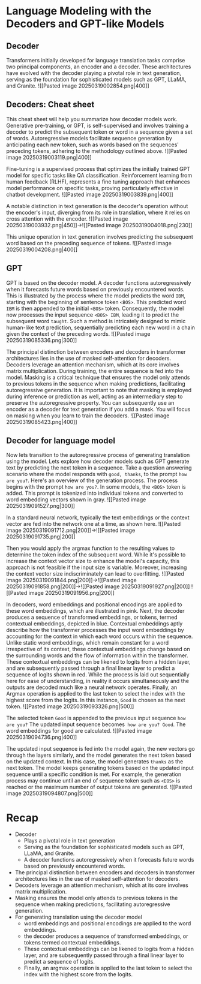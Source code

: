 # Language Modeling with the Decoders and GPT-like Models

## Decoder
Transformers initially developed for language translation tasks comprise two principal components, an encoder and a decoder.
These architectures have evolved with the decoder playing a pivotal role in text generation, serving as the foundation for sophisticated models such as GPT, LLaMA, and Granite.
![[Pasted image 20250319002854.png|400]]

## Decoders: Cheat sheet
This cheat sheet will help you summarize how decoder models work.
Generative pre-training, or GPT, is self-supervised and involves training a decoder to predict the subsequent token or word in a sequence given a set of words.
Autoregressive models facilitate sequence generation by anticipating each new token, such as words based on the sequences' preceding tokens, adhering to the methodology outlined above.
![[Pasted image 20250319003119.png|400]]

Fine-tuning is a supervised process that optimizes the initially trained GPT model for specific tasks like QA classification.
Reinforcement learning from human feedback (RLHF), represents a fine tuning approach that enhances model performance on specific tasks, proving particularly effective in chatbot development.
![[Pasted image 20250319003839.png|400]]

A notable distinction in text generation is the decoder's operation without the encoder's input, diverging from its role in translation, where it relies on cross attention with the encoder.
![[Pasted image 20250319003932.png|450]]->![[Pasted image 20250319004018.png|230]]

This unique operation in text generation involves predicting the subsequent word based on the preceding sequence of tokens.
![[Pasted image 20250319004208.png|400]]

## GPT
GPT is based on the decoder model.
A decoder functions autoregressively when it forecasts future words based on previously encountered words.
This is illustrated by the process where the model predicts the word `IBM`, starting with the beginning of sentence token `<BOS>`.
This predicted word `IBM` is then appended to the initial `<BOS>` token.
Consequently, the model now processes the input sequence `<BOS> IBM`, leading it to predict the subsequent word `taught`.
Such a method is intricately designed to mimic human-like text prediction, sequentially predicting each new word in a chain given the context of the preceding words.
![[Pasted image 20250319085336.png|300]]

The principal distinction between encoders and decoders in transformer architectures lies in the use of masked self-attention for decoders.
Decoders leverage an attention mechanism, which at its core involves matrix multiplication.
During training, the entire sequence is fed into the model.
Masking is a critical technique that ensures the model only attends to previous tokens in the sequence when making predictions, facilitating autoregressive generation.
It is important to note that masking is employed during inference or prediction as well, acting as an intermediary step to preserve the autoregressive property.
You can subsequently use an encoder as a decoder for text generation if you add a mask.
You will focus on masking when you learn to train the decoders.
![[Pasted image 20250319085423.png|400]]

## Decoder for language model
Now lets transition to the autoregressive process of generating translation using the model.
Lets explore how decoder models such as GPT generate text by predicting the next token in a sequence.
Take a question answering scenario where the model responds with `good, thanks`, to the prompt `how are you?`. Here's an overview of the generation process.
The process begins with the prompt `how are you?`. In some models, the `<BOS>` token is added.
This prompt is tokenized into individual tokens and converted to word embedding vectors shown in gray.
![[Pasted image 20250319091527.png|300]]

In a standard neural network, typically the text embeddings or the context vector are fed into the network one at a time, as shown here.
![[Pasted image 20250319091712.png|200]]->![[Pasted image 20250319091735.png|200]]

Then you would apply the argmax function to the resulting values to determine the token index of the subsequent word.
While it's possible to increase the context vector size to enhance the model's capacity, this approach is not feasible if the input size is variable.
Moreover, increasing the context vector size indiscriminately can lead to overfitting.
![[Pasted image 20250319091844.png|200]]->![[Pasted image 20250319091858.png|200]]->![[Pasted image 20250319091927.png|200]]
![[Pasted image 20250319091956.png|200]]

In decoders, word embeddings and positional encodings are applied to these word embeddings, which are illustrated in pink.
Next, the decoder produces a sequence of transformed embeddings, or tokens, termed contextual embeddings, depicted in blue.
Contextual embeddings aptly describe how the transformer processes the input word embeddings by accounting for the context in which each word occurs within the sequence.
Unlike static word embeddings, which remain constant for a word irrespective of its context, these contextual embeddings change based on the surrounding words and the flow of information within the transformer.
These contextual embeddings can be likened to logits from a hidden layer, and are subsequently passed through a final linear layer to predict a sequence of logits shown in red.
While the process is laid out sequentially here for ease of understanding, in reality it occurs simultaneously and the outputs are decoded much like a neural network operates.
Finally, an Argmax operation is applied to the last token to select the index with the highest score from the logits.
In this instance, `Good` is chosen as the next token.
![[Pasted image 20250319093326.png|500]]

The selected token `Good` is appended to the previous input sequence `how are you?` The updated input sequence becomes` how are you? Good`.
The word embeddings for good are calculated.
![[Pasted image 20250319094736.png|400]]

The updated input sequence is fed into the model again, the new vectors go through the layers similarly, and the model generates the next token based on the updated context.
In this case, the model generates `thanks` as the next token.
The model keeps generating tokens based on the updated input sequence until a specific condition is met.
For example, the generation process may continue until an end of sequence token such as `<EOS>` is reached or the maximum number of output tokens are generated.
![[Pasted image 20250319094807.png|500]]

# Recap
- Decoder
	- Plays a pivotal role in text generation
	- Serving as the foundation for sophisticated models such as GPT, LLaMA, and Granite.
	- A decoder functions autoregressively when it forecasts future words based on previously encountered words.
- The principal distinction between encoders and decoders in transformer architectures lies in the use of masked self-attention for decoders.
- Decoders leverage an attention mechanism, which at its core involves matrix multiplication.
- Masking ensures the model only attends to previous tokens in the sequence when making predictions, facilitating autoregressive generation.
- For generating translation using the decoder model
	- word embeddings and positional encodings are applied to the word embeddings.
	- the decoder produces a sequence of transformed embeddings, or tokens termed contextual embeddings.
	- These contextual embeddings can be likened to logits from a hidden layer, and are subsequently passed through a final linear layer to predict a sequence of logits.
	- Finally, an argmax operation is applied to the last token to select the index with the highest score from the logits.